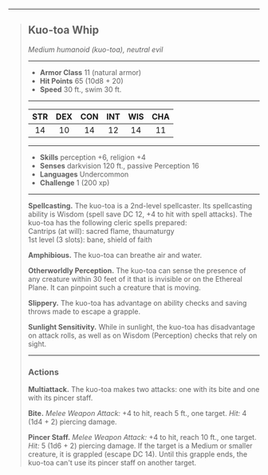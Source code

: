 ***
> ## Kuo-toa Whip
> *Medium humanoid (kuo-toa), neutral evil*
> 
> ***
> 
> - **Armor Class** 11 (natural armor)
> - **Hit Points** 65 (10d8 + 20)
> - **Speed** 30 ft., swim 30 ft.
> 
> ***
> 
> |STR|DEX|CON|INT|WIS|CHA|
> |:---:|:---:|:---:|:---:|:---:|:---:|
> |14|10|14|12|14|11|
> 
> ***
> 
> - **Skills** perception +6, religion +4
> - **Senses** darkvision 120 ft., passive Perception 16
> - **Languages** Undercommon
> - **Challenge** 1 (200 xp)
> 
> ***
> 
> **Spellcasting.** The kuo-toa is a 2nd-level spellcaster. Its spellcasting ability is Wisdom (spell save DC 12, +4 to hit with spell attacks). The kuo-toa has the following cleric spells prepared:  
> Cantrips (at will): sacred flame, thaumaturgy  
> 1st level (3 slots): bane, shield of faith
> 
> **Amphibious.** The kuo-toa can breathe air and water.
> 
> **Otherworldly Perception.** The kuo-toa can sense the presence of any creature within 30 feet of it that is invisible or on the Ethereal Plane. It can pinpoint such a creature that is moving.
> 
> **Slippery.** The kuo-toa has advantage on ability checks and saving throws made to escape a grapple.
> 
> **Sunlight Sensitivity.** While in sunlight, the kuo-toa has disadvantage on attack rolls, as well as on Wisdom (Perception) checks that rely on sight.
> 
> ***
> 
> ### Actions
> **Multiattack.** The kuo-toa makes two attacks: one with its bite and one with its pincer staff.
> 
> **Bite.** *Melee Weapon Attack:* +4 to hit, reach 5 ft., one target. *Hit:* 4 (1d4 + 2) piercing damage.
> 
> **Pincer Staff.** *Melee Weapon Attack:* +4 to hit, reach 10 ft., one target. *Hit:* 5 (1d6 + 2) piercing damage. If the target is a Medium or smaller creature, it is grappled (escape DC 14). Until this grapple ends, the kuo-toa can't use its pincer staff on another target.